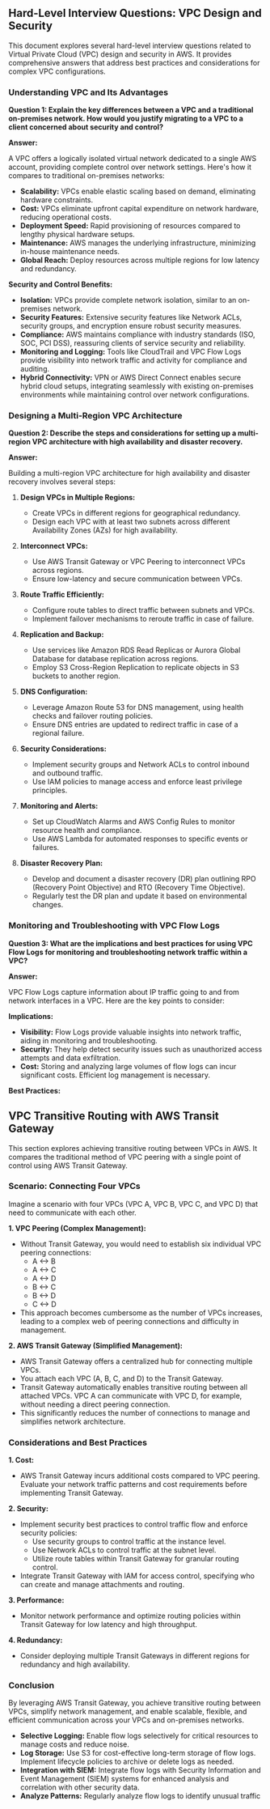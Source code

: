 ## Hard-Level Interview Questions: VPC Design and Security

This document explores several hard-level interview questions related to Virtual Private Cloud (VPC) design and security in AWS. It provides comprehensive answers that address best practices and considerations for complex VPC configurations.

### Understanding VPC and Its Advantages

**Question 1: Explain the key differences between a VPC and a traditional on-premises network. How would you justify migrating to a VPC to a client concerned about security and control?**

**Answer:**

A VPC offers a logically isolated virtual network dedicated to a single AWS account, providing complete control over network settings. Here's how it compares to traditional on-premises networks:

* **Scalability:** VPCs enable elastic scaling based on demand, eliminating hardware constraints.
* **Cost:** VPCs eliminate upfront capital expenditure on network hardware, reducing operational costs.
* **Deployment Speed:** Rapid provisioning of resources compared to lengthy physical hardware setups.
* **Maintenance:** AWS manages the underlying infrastructure, minimizing in-house maintenance needs.
* **Global Reach:** Deploy resources across multiple regions for low latency and redundancy.

**Security and Control Benefits:**

* **Isolation:** VPCs provide complete network isolation, similar to an on-premises network.
* **Security Features:** Extensive security features like Network ACLs, security groups, and encryption ensure robust security measures.
* **Compliance:** AWS maintains compliance with industry standards (ISO, SOC, PCI DSS), reassuring clients of service security and reliability.
* **Monitoring and Logging:** Tools like CloudTrail and VPC Flow Logs provide visibility into network traffic and activity for compliance and auditing.
* **Hybrid Connectivity:** VPN or AWS Direct Connect enables secure hybrid cloud setups, integrating seamlessly with existing on-premises environments while maintaining control over network configurations.

### Designing a Multi-Region VPC Architecture

**Question 2: Describe the steps and considerations for setting up a multi-region VPC architecture with high availability and disaster recovery.**

**Answer:**

Building a multi-region VPC architecture for high availability and disaster recovery involves several steps:

1. **Design VPCs in Multiple Regions:**
   - Create VPCs in different regions for geographical redundancy.
   - Design each VPC with at least two subnets across different Availability Zones (AZs) for high availability.

2. **Interconnect VPCs:**
   - Use AWS Transit Gateway or VPC Peering to interconnect VPCs across regions.
   - Ensure low-latency and secure communication between VPCs.

3. **Route Traffic Efficiently:**
   - Configure route tables to direct traffic between subnets and VPCs.
   - Implement failover mechanisms to reroute traffic in case of failure.

4. **Replication and Backup:**
   - Use services like Amazon RDS Read Replicas or Aurora Global Database for database replication across regions.
   - Employ S3 Cross-Region Replication to replicate objects in S3 buckets to another region.

5. **DNS Configuration:**
   - Leverage Amazon Route 53 for DNS management, using health checks and failover routing policies.
   - Ensure DNS entries are updated to redirect traffic in case of a regional failure.

6. **Security Considerations:**
   - Implement security groups and Network ACLs to control inbound and outbound traffic.
   - Use IAM policies to manage access and enforce least privilege principles.

7. **Monitoring and Alerts:**
   - Set up CloudWatch Alarms and AWS Config Rules to monitor resource health and compliance.
   - Use AWS Lambda for automated responses to specific events or failures.

8. **Disaster Recovery Plan:**
   - Develop and document a disaster recovery (DR) plan outlining RPO (Recovery Point Objective) and RTO (Recovery Time Objective).
   - Regularly test the DR plan and update it based on environmental changes.

### Monitoring and Troubleshooting with VPC Flow Logs

**Question 3: What are the implications and best practices for using VPC Flow Logs for monitoring and troubleshooting network traffic within a VPC?**

**Answer:**

VPC Flow Logs capture information about IP traffic going to and from network interfaces in a VPC. Here are the key points to consider:

**Implications:**

* **Visibility:** Flow Logs provide valuable insights into network traffic, aiding in monitoring and troubleshooting.
* **Security:** They help detect security issues such as unauthorized access attempts and data exfiltration.
* **Cost:** Storing and analyzing large volumes of flow logs can incur significant costs. Efficient log management is necessary.

**Best Practices:**



## VPC Transitive Routing with AWS Transit Gateway

This section explores achieving transitive routing between VPCs in AWS. It compares the traditional method of VPC peering with a single point of control using AWS Transit Gateway.

### Scenario: Connecting Four VPCs

Imagine a scenario with four VPCs (VPC A, VPC B, VPC C, and VPC D) that need to communicate with each other.

**1. VPC Peering (Complex Management):**

- Without Transit Gateway, you would need to establish six individual VPC peering connections:
    - A <-> B
    - A <-> C
    - A <-> D
    - B <-> C
    - B <-> D
    - C <-> D
- This approach becomes cumbersome as the number of VPCs increases, leading to a complex web of peering connections and difficulty in management.

**2. AWS Transit Gateway (Simplified Management):**

- AWS Transit Gateway offers a centralized hub for connecting multiple VPCs.
- You attach each VPC (A, B, C, and D) to the Transit Gateway.
- Transit Gateway automatically enables transitive routing between all attached VPCs. VPC A can communicate with VPC D, for example, without needing a direct peering connection.
- This significantly reduces the number of connections to manage and simplifies network architecture.

### Considerations and Best Practices

**1. Cost:**

- AWS Transit Gateway incurs additional costs compared to VPC peering. Evaluate your network traffic patterns and cost requirements before implementing Transit Gateway.

**2. Security:**

- Implement security best practices to control traffic flow and enforce security policies:
    - Use security groups to control traffic at the instance level.
    - Use Network ACLs to control traffic at the subnet level.
    - Utilize route tables within Transit Gateway for granular routing control.
- Integrate Transit Gateway with IAM for access control, specifying who can create and manage attachments and routing.

**3. Performance:**

- Monitor network performance and optimize routing policies within Transit Gateway for low latency and high throughput.

**4. Redundancy:**

- Consider deploying multiple Transit Gateways in different regions for redundancy and high availability.

### Conclusion

By leveraging AWS Transit Gateway, you achieve transitive routing between VPCs, simplify network management, and enable scalable, flexible, and efficient communication across your VPCs and on-premises networks.


* **Selective Logging:** Enable flow logs selectively for critical resources to manage costs and reduce noise.
* **Log Storage:** Use S3 for cost-effective long-term storage of flow logs. Implement lifecycle policies to archive or delete logs as needed.
* **Integration with SIEM:** Integrate flow logs with Security Information and Event Management (SIEM) systems for enhanced analysis and correlation with other security data.
* **Analyze Patterns:** Regularly analyze flow logs to identify unusual traffic
